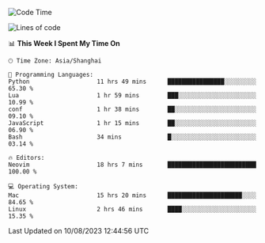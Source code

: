 <!--START_SECTION:waka-->
![Code Time](http://img.shields.io/badge/Code%20Time-1%2C501%20hrs%2011%20mins-blue)

![Lines of code](https://img.shields.io/badge/From%20Hello%20World%20I%27ve%20Written-272.5%20thousand%20lines%20of%20code-blue)

📊 **This Week I Spent My Time On** 

```text
🕑︎ Time Zone: Asia/Shanghai

💬 Programming Languages: 
Python                   11 hrs 49 mins      ████████████████░░░░░░░░░   65.30 % 
Lua                      1 hr 59 mins        ███░░░░░░░░░░░░░░░░░░░░░░   10.99 % 
conf                     1 hr 38 mins        ██░░░░░░░░░░░░░░░░░░░░░░░   09.10 % 
JavaScript               1 hr 15 mins        ██░░░░░░░░░░░░░░░░░░░░░░░   06.90 % 
Bash                     34 mins             █░░░░░░░░░░░░░░░░░░░░░░░░   03.14 % 

🔥 Editors: 
Neovim                   18 hrs 7 mins       █████████████████████████   100.00 % 

💻 Operating System: 
Mac                      15 hrs 20 mins      █████████████████████░░░░   84.65 % 
Linux                    2 hrs 46 mins       ████░░░░░░░░░░░░░░░░░░░░░   15.35 % 
```


 Last Updated on 10/08/2023 12:44:56 UTC
<!--END_SECTION:waka-->
